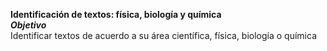 **Identificación de textos: física, biología y química**<br/>
***Objetivo***<br/>
Identificar textos de acuerdo a su área científica, física, biología o química 
